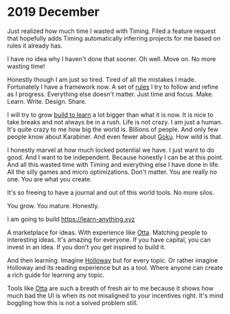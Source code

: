 # 2019 December

Just realized how much time I wasted with Timing. Filed a feature request that hopefully adds Timing automatically inferring projects for me based on rules it already has.

I have no idea why I haven't done that sooner. Oh well. Move on. No more wasting time!

Honestly though I am just so tired. Tired of all the mistakes I made. Fortunately I have a framework now. A set of [rules](../../focusing/rules.md) I try to follow and refine as I progress. Everything else doesn't matter. Just time and focus. Make. Learn. Write. Design. Share.

I will try to grow [build to learn](https://github.com/nikitavoloboev/build-to-learn) a lot bigger than what it is now. It is nice to take breaks and not always be in a rush. Life is not crazy. I am just a human. It's quite crazy to me how big the world is. Billions of people. And only few people know about Karabiner. And even fewer about [Goku](https://github.com/yqrashawn/GokuRakuJoudo). How wild is that.

I honestly marvel at how much locked potential we have. I just want to do good. And I want to be independent. Because honestly I can be at this point. And all this wasted time with Timing and everything else I have done in life. All the silly games and micro optimizations. Don't matter. You are really no one. You are what you create.

It's so freeing to have a journal and out of this world tools. No more silos.

You grow. You mature. Honestly.

I am going to build https://learn-anything.xyz

A marketplace for ideas. With experience like [Otta](https://otta.com). Matching people to interesting ideas. It's amazing for everyone. If you have capital, you can invest in an idea. If you don't you get inspired to build it.

And then learning. Imagine [Holloway](https://www.holloway.com) but for every topic. Or rather imagine Holloway and its reading experience but as a tool. Where anyone can create a rich guide for learning any topic.

Tools like [Otta](https://otta.com) are such a breath of fresh air to me because it shows how much bad the UI is when its not misaligned to your incentives right. It's mind boggling how this is not a solved problem still.
